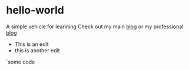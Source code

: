 # hello-world
A simple vehicle for learining
Check out my main [blog](https://tralfaz.com) or my professional [blog](https://productbistro.com)

- This is an edit
- this is another edit

`some code
